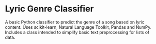 # Lyric Genre Classifier
A basic Python classifier to predict the genre of a song based on lyric content. Uses scikit-learn, Natural Language Toolkit, Pandas and NumPy. Includes a class intended to simplify basic text preprocessing for lists of data.
